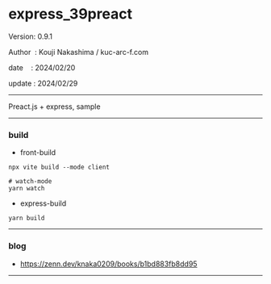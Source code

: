 ﻿# express_39preact

 Version: 0.9.1

 Author  : Kouji Nakashima / kuc-arc-f.com

 date    : 2024/02/20

 update : 2024/02/29

***

Preact.js + express, sample

***
### build

* front-build
```
npx vite build --mode client

# watch-mode
yarn watch
```

* express-build
```
yarn build
```
***
### blog

* https://zenn.dev/knaka0209/books/b1bd883fb8dd95

***

